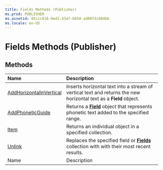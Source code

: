```yaml
---
title: Fields Methods (Publisher)
ms.prod: PUBLISHER
ms.assetid: d5ccc816-9ed1-43af-b850-ad00fdc004bb
ms.locale: en-US
---
```



# Fields Methods (Publisher)

## Methods



|**Name**|**Description**|
|:-----|:-----|
| [AddHorizontalInVertical](fields.addhorizontalinvertical-method-publisher.md)|Inserts horizontal text into a stream of vertical text and returns the new horizontal text as a  **Field** object.|
| [AddPhoneticGuide](fields.addphoneticguide-method-publisher.md)|Returns a  **[Field](field-object-publisher.md)** object that represents phonetic text added to the specified range.|
| [Item](fields.item-method-publisher.md)|Returns an individual object in a specified collection.|
| [Unlink](fields.unlink-method-publisher.md)|Replaces the specified field or  **[Fields](fields-object-publisher.md)** collection with with their most recent results.|
|Name|Description|


